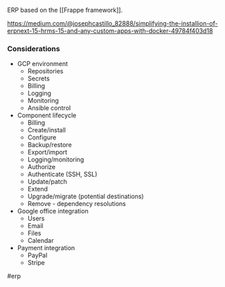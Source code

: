 ERP based on the [[Frappe framework]].

https://medium.com/@josephcastillo_82888/simplifying-the-installion-of-erpnext-15-hrms-15-and-any-custom-apps-with-docker-49784f403d18
### Considerations
* GCP environment
	- Repositories 
	- Secrets
	- Billing
	- Logging
	- Monitoring
	- Ansible control
* Component lifecycle
	- Billing
	- Create/install
	- Configure
	- Backup/restore
	- Export/import
	- Logging/monitoring
	- Authorize
	- Authenticate (SSH, SSL)
	- Update/patch
	- Extend
	- Upgrade/migrate (potential destinations)
	- Remove - dependency resolutions
* Google office integration
	- Users
	- Email
	- Files
	- Calendar
* Payment integration
	- PayPal
	- Stripe

#erp